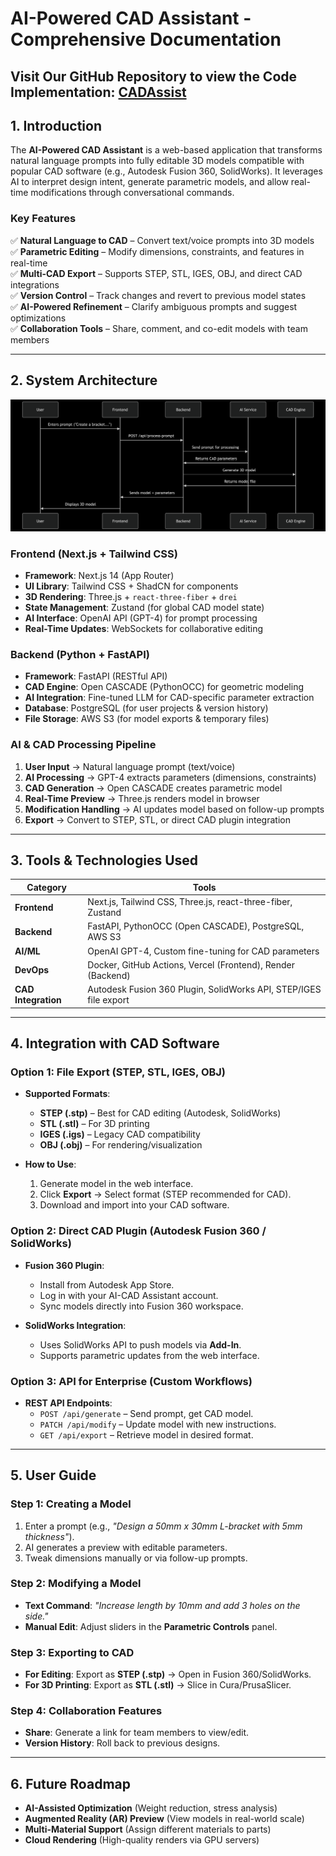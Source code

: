 # **AI-Powered CAD Assistant - Comprehensive Documentation**  

## Visit Our GitHub Repository to view the Code Implementation: [CADAssist](https://github.com/fromjyce/CADAssist)

## **1. Introduction**  
The **AI-Powered CAD Assistant** is a web-based application that transforms natural language prompts into fully editable 3D models compatible with popular CAD software (e.g., Autodesk Fusion 360, SolidWorks). It leverages AI to interpret design intent, generate parametric models, and allow real-time modifications through conversational commands.  

### **Key Features**  
✅ **Natural Language to CAD** – Convert text/voice prompts into 3D models  
✅ **Parametric Editing** – Modify dimensions, constraints, and features in real-time  
✅ **Multi-CAD Export** – Supports STEP, STL, IGES, OBJ, and direct CAD integrations  
✅ **Version Control** – Track changes and revert to previous model states  
✅ **AI-Powered Refinement** – Clarify ambiguous prompts and suggest optimizations  
✅ **Collaboration Tools** – Share, comment, and co-edit models with team members  

---

## **2. System Architecture**  

![alt text](seq_diagram.png)

### **Frontend (Next.js + Tailwind CSS)**  
- **Framework**: Next.js 14 (App Router)  
- **UI Library**: Tailwind CSS + ShadCN for components  
- **3D Rendering**: Three.js + `react-three-fiber` + `drei`  
- **State Management**: Zustand (for global CAD model state)  
- **AI Interface**: OpenAI API (GPT-4) for prompt processing  
- **Real-Time Updates**: WebSockets for collaborative editing  

### **Backend (Python + FastAPI)**  
- **Framework**: FastAPI (RESTful API)  
- **CAD Engine**: Open CASCADE (PythonOCC) for geometric modeling  
- **AI Integration**: Fine-tuned LLM for CAD-specific parameter extraction  
- **Database**: PostgreSQL (for user projects & version history)  
- **File Storage**: AWS S3 (for model exports & temporary files)  

### **AI & CAD Processing Pipeline**  
1. **User Input** → Natural language prompt (text/voice)  
2. **AI Processing** → GPT-4 extracts parameters (dimensions, constraints)  
3. **CAD Generation** → Open CASCADE creates parametric model  
4. **Real-Time Preview** → Three.js renders model in browser  
5. **Modification Handling** → AI updates model based on follow-up prompts  
6. **Export** → Convert to STEP, STL, or direct CAD plugin integration  

---

## **3. Tools & Technologies Used**  

| **Category**       | **Tools**                                                                 |
|--------------------|--------------------------------------------------------------------------|
| **Frontend**       | Next.js, Tailwind CSS, Three.js, react-three-fiber, Zustand              |
| **Backend**        | FastAPI, PythonOCC (Open CASCADE), PostgreSQL, AWS S3                    |
| **AI/ML**          | OpenAI GPT-4, Custom fine-tuning for CAD parameters                      |
| **DevOps**         | Docker, GitHub Actions, Vercel (Frontend), Render (Backend)              |
| **CAD Integration**| Autodesk Fusion 360 Plugin, SolidWorks API, STEP/IGES file export        |

---

## **4. Integration with CAD Software**  

### **Option 1: File Export (STEP, STL, IGES, OBJ)**  
- **Supported Formats**:  
  - **STEP (.stp)** – Best for CAD editing (Autodesk, SolidWorks)  
  - **STL (.stl)** – For 3D printing  
  - **IGES (.igs)** – Legacy CAD compatibility  
  - **OBJ (.obj)** – For rendering/visualization  

- **How to Use**:  
  1. Generate model in the web interface.  
  2. Click **Export** → Select format (STEP recommended for CAD).  
  3. Download and import into your CAD software.  

### **Option 2: Direct CAD Plugin (Autodesk Fusion 360 / SolidWorks)**  
- **Fusion 360 Plugin**:  
  - Install from Autodesk App Store.  
  - Log in with your AI-CAD Assistant account.  
  - Sync models directly into Fusion 360 workspace.  

- **SolidWorks Integration**:  
  - Uses SolidWorks API to push models via **Add-In**.  
  - Supports parametric updates from the web interface.  

### **Option 3: API for Enterprise (Custom Workflows)**  
- **REST API Endpoints**:  
  - `POST /api/generate` – Send prompt, get CAD model.  
  - `PATCH /api/modify` – Update model with new instructions.  
  - `GET /api/export` – Retrieve model in desired format.  

---

## **5. User Guide**  

### **Step 1: Creating a Model**  
1. Enter a prompt (e.g., *"Design a 50mm x 30mm L-bracket with 5mm thickness"*).  
2. AI generates a preview with editable parameters.  
3. Tweak dimensions manually or via follow-up prompts.  

### **Step 2: Modifying a Model**  
- **Text Command**: *"Increase length by 10mm and add 3 holes on the side."*  
- **Manual Edit**: Adjust sliders in the **Parametric Controls** panel.  

### **Step 3: Exporting to CAD**  
- **For Editing**: Export as **STEP (.stp)** → Open in Fusion 360/SolidWorks.  
- **For 3D Printing**: Export as **STL (.stl)** → Slice in Cura/PrusaSlicer.  

### **Step 4: Collaboration Features**  
- **Share**: Generate a link for team members to view/edit.  
- **Version History**: Roll back to previous designs.  

---

## **6. Future Roadmap**  
- **AI-Assisted Optimization** (Weight reduction, stress analysis)  
- **Augmented Reality (AR) Preview** (View models in real-world scale)  
- **Multi-Material Support** (Assign different materials to parts)  
- **Cloud Rendering** (High-quality renders via GPU servers)  